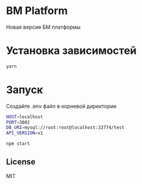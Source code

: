 # BM Platform

Новая версия БМ платформы

# Установка зависимостей

```bash
yarn
```

# Запуск

Создайте .env файл в корневой директории

```bash
HOST=localhost
PORT=3002
DB_URI=mysql://root:root@localhost:32774/test
API_VERSION=v1
```

```bash
npm start
```

License
----

MIT
